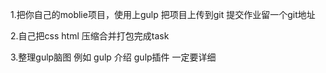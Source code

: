 1.把你自己的moblie项目，使用上gulp
把项目上传到git 提交作业留一个git地址

2.自己把css html 压缩合并打包完成task

3.整理gulp脑图
例如
gulp 介绍
gulp插件
一定要详细
